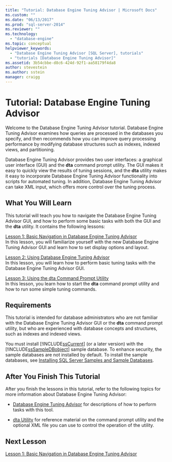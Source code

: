 ```yaml
---
title: "Tutorial: Database Engine Tuning Advisor | Microsoft Docs"
ms.custom: ""
ms.date: "06/13/2017"
ms.prod: "sql-server-2014"
ms.reviewer: ""
ms.technology: 
  - "database-engine"
ms.topic: conceptual
helpviewer_keywords: 
  - "Database Engine Tuning Advisor [SQL Server], tutorials"
  - "tutorials [Database Engine Tuning Advisor]"
ms.assetid: 3b54cbbe-d8c6-424d-92f1-aa58179f4da8
author: stevestein
ms.author: sstein
manager: craigg
---
```

# Tutorial: Database Engine Tuning Advisor
  Welcome to the Database Engine Tuning Advisor tutorial. Database Engine Tuning Advisor examines how queries are processed in the databases you specify, and then recommends how you can improve query processing performance by modifying database structures such as indexes, indexed views, and partitioning.  
  
 Database Engine Tuning Advisor provides two user interfaces: a graphical user interface (GUI) and the **dta** command prompt utility. The GUI makes it easy to quickly view the results of tuning sessions, and the **dta** utility makes it easy to incorporate Database Engine Tuning Advisor functionality into scripts for automated tuning. In addition, Database Engine Tuning Advisor can take XML input, which offers more control over the tuning process.  
  
## What You Will Learn  
 This tutorial will teach you how to navigate the Database Engine Tuning Advisor GUI, and how to perform some basic tasks with both the GUI and the **dta** utility. It contains the following lessons:  
  
 [Lesson 1: Basic Navigation in Database Engine Tuning Advisor](../../relational-databases/performance/database-engine-tuning-advisor.md)  
 In this lesson, you will familiarize yourself with the new Database Engine Tuning Advisor GUI and learn how to set display options and layout.  
  
 [Lesson 2: Using Database Engine Tuning Advisor](lesson-2-using-database-engine-tuning-advisor.md)  
 In this lesson, you will learn how to perform basic tuning tasks with the Database Engine Tuning Advisor GUI.  
  
 [Lesson 3: Using the dta Command Prompt Utility](lesson-3-using-the-dta-command-prompt-utility.md)  
 In this lesson, you learn how to start the **dta** command prompt utility and how to run some simple tuning commands.  
  
## Requirements  
 This tutorial is intended for database administrators who are not familiar with the Database Engine Tuning Advisor GUI or the **dta** command prompt utility, but who are experienced with database concepts and structures, such as indexes and indexed views.  
  
 You must install [!INCLUDE[ssCurrent](../../includes/sscurrent-md.md)] (or a later version) with the [!INCLUDE[ssSampleDBobject](../../includes/sssampledbobject-md.md)] sample database. To enhance security, the sample databases are not installed by default. To install the sample databases, see [Installing SQL Server Samples and Sample Databases](http://sqlserversamples.codeplex.com).  
  
## After You Finish This Tutorial  
 After you finish the lessons in this tutorial, refer to the following topics for more information about Database Engine Tuning Advisor:  
  
-   [Database Engine Tuning Advisor](../../relational-databases/performance/database-engine-tuning-advisor.md) for descriptions of how to perform tasks with this tool.  
  
-   [dta Utility](dta-utility.md) for reference material on the command prompt utility and the optional XML file you can use to control the operation of the utility.  
  
## Next Lesson  
 [Lesson 1: Basic Navigation in Database Engine Tuning Advisor](../../relational-databases/performance/database-engine-tuning-advisor.md)  
  
  
